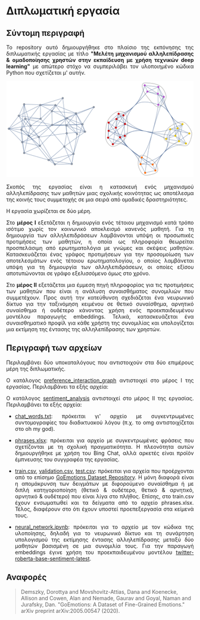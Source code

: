 # Διπλωματική εργασία
## Σύντομη περιγραφή
<p align="justify"> Το repository αυτό δημιουργήθηκε στο πλαίσιο της εκπόνησης της διπλωματικής εργασίας με τίτλο <b>"Μελέτη μηχανισμού αλληλεπίδρασης & ομαδοποίησης χρηστών στην εκπαίδευση με χρήση τεχνικών deep learning"</b> με απώτερο στόχο να συμπεριλάβει τον υλοποιημένο κώδικα Python που σχετίζεται μ' αυτήν. </p>

![cover.pdf](https://github.com/alexandrosst/Diploma-Thesis/blob/main/img.svg)

<p align="justify">Σκοπός της εργασίας είναι η κατασκευή ενός μηχανισμού αλληλεπίδρασης των μαθητών μιας σχολικής κοινότητας ως αποτέλεσμα της κοινής τους συμμετοχής σε μια σειρά από ομαδικές δραστηριότητες.</p>

<p align="justify">Η εργασία χωρίζεται σε δύο μέρη.</p>
<p align="justify">Στο <b>μέρος Ι</b> εξετάζεται η δημιουργία ενός τέτοιου μηχανισμό κατά τρόπο ισότιμο χωρίς τον κοινωνικό αποκλεισμό κανενός μαθητή. Για τη δημιουργία των αλληλεπιδράσεων λαμβάνονται υπόψη οι προσωπικές προτιμήσεις των μαθητών, η οποία ως πληροφορία θεωρείται προσπελάσιμη από ερωτηματολόγια με γνώμες και σκέψεις μαθητών. Κατασκευάζεται ένας γράφος προτιμήσεων για την προσομοίωση των αποτελεσμάτων ενός τέτοιου ερωτηματολογίου, ο οποίος λαμβάνεται υπόψη για τη δημιουργία των αλληλεπιδράσεων, οι οποίες εξίσου αποτυπώνονται σε γράφο εξελισσόμενο όμως στο χρόνο.</p>

<p align="justify">Στο <b>μέρος ΙΙ</b> εξετάζεται μια έμμεση πηγή πληροφορίας για τις προτιμήσεις των μαθητών που είναι η ανάλυση συναισθήματος συνομιλιών που συμμετέχουν. Προς αυτή την κατεύθυνση σχεδιάζεται ένα νευρωνικό δίκτυο για την ταξινόμηση κειμένου σε θετικό συναίσθημα, αρνητικό συναίσθημα ή ουδέτερο κάνοντας χρήση ενός προεκπαιδευμένου μοντέλου παραγωγής embeddings. Τελικά, κατασκευάζεται ένα συναισθηματικό προφίλ για κάθε χρήστη της συνομιλίας και υπολογίζεται μια εκτίμηση της έντασης της αλληλεπίδρασης των χρηστών.</p>

## Περιγραφή των αρχείων
<p align="justify">Περιλαμβάνει δύο υποκαταλόγους που αντιστοιχούν στα δύο επιμέρους μέρη της διπλωματικής.</p>
<p align="justify">Ο κατάλογος <a href=https://github.com/alexandrosst/Diploma-Thesis/tree/main/preference_interaction_graph>preference_interaction_graph</a> αντιστοιχεί στο μέρος Ι της εργασίας. Περιλαμβάνει τα εξής αρχεία:</p>

<p align="justify">Ο κατάλογος <a href=https://github.com/alexandrosst/Diploma-Thesis/tree/main/sentiment%20analysis>sentiment_analysis</a> αντιστοιχεί στο μέρος ΙΙ της εργασίας. Περιλαμβάνει τα εξής αρχεία:</p>
<ul>
    <li><p align="justify"><a href=https://github.com/alexandrosst/Diploma-Thesis/blob/main/sentiment%20analysis/chat_words.txt>chat_words.txt</a>: πρόκειται γι' αρχείο με συγκεντρωμένες συντομογραφίες του διαδικτυακού λόγου (π.χ. το omg αντιστοιχίζεται στο oh my god).</p></li>
    <li><p align="justify"><a href=https://github.com/alexandrosst/Diploma-Thesis/blob/main/sentiment%20analysis/phrases.xlsx>phrases.xlsx</a>: πρόκειται για αρχείο με συγκεντρωμένες φράσεις που σχετίζονται με τη σχολική πραγματικότητα. Η πλεονότητα αυτών δημιουργήθηκε με χρήση του Bing Chat, αλλά αρκετές είναι προϊόν έμπνευσης του συγγραφέα της εργασίας.</p></li>
    <li><p align="justify"><a href=https://github.com/alexandrosst/Diploma-Thesis/blob/main/sentiment%20analysis/train.csv>train.csv</a>, <a href=https://github.com/alexandrosst/Diploma-Thesis/blob/main/sentiment%20analysis/validation.csv>validation.csv</a>, <a href=https://github.com/alexandrosst/Diploma-Thesis/blob/main/sentiment%20analysis/test.csv>test.csv</a>: πρόκειται για αρχεία που προέρχονται από το επίσημο <a href=https://github.com/google-research/google-research/tree/master/goemotions>GoEmotions Dataset Repository</a>. Η μόνη διαφορά είναι η απομάκρυνση των δειγμάτων με διφορούμενο συναίσθημα ή με διπλή κατηγοριοποίηση (θετικό & ουδέτερο, θετικό & αρνητικό, αρνητικό & ουδέτερο) που είναι λίγα στο πλήθος. Επίσης, στο train.csv έχουν ενσωματωθεί και τα δείγματα από το αρχείο phrases.xlsx. Τέλος, διαφέρουν στο ότι έχουν υποστεί προεπεξεργασία στα κείμενά τους.</p></li>
    <li><p align="justify"><a href=https://github.com/alexandrosst/Diploma-Thesis/blob/main/sentiment%20analysis/neural_network.ipynb>neural_network.ipynb</a>: πρόκειται για το αρχείο με τον κώδικα της υλοποίησης, δηλαδή για το νευρωνικό δίκτυο και τη συνάρτηση υπολογισμού της εκτίμησης έντασης αλληλεπίδρασης μεταξύ δύο μαθητών βασισμένη σε μια συνομιλία τους. Για την παραγωγή embeddings έγινε χρήση του προεκπαιδευμένου μοντέλου <a href=https://huggingface.co/cardiffnlp/twitter-roberta-base-sentiment-latest>twitter-roberta-base-sentiment-latest</a>.</p></li>
</ul>




## Αναφορές
> Demszky, Dorottya and Movshovitz-Attias, Dana and Koenecke, Allison and Cowen, Alan and Nemade, Gaurav and Goyal, Naman and Jurafsky, Dan. "GoEmotions: A Dataset of Fine-Grained Emotions." arXiv preprint arXiv:2005.00547 (2020).